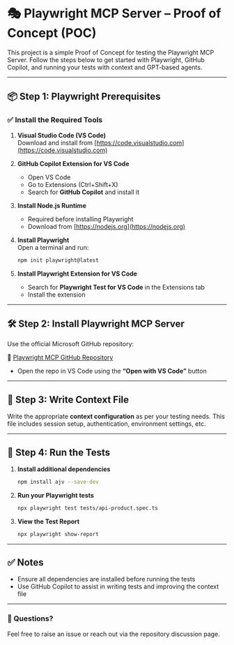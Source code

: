 # 🎭 Playwright MCP Server – Proof of Concept (POC)

This project is a simple Proof of Concept for testing the Playwright MCP Server. Follow the steps below to get started with Playwright, GitHub Copilot, and running your tests with context and GPT-based agents.

---

## 📦 Step 1: Playwright Prerequisites

### ✅ Install the Required Tools

1. **Visual Studio Code (VS Code)**  
   Download and install from [https://code.visualstudio.com](https://code.visualstudio.com)

2. **GitHub Copilot Extension for VS Code**  
   - Open VS Code
   - Go to Extensions (Ctrl+Shift+X)
   - Search for **GitHub Copilot** and install it

3. **Install Node.js Runtime**  
   - Required before installing Playwright  
   - Download from [https://nodejs.org](https://nodejs.org)

4. **Install Playwright**  
   Open a terminal and run:
   ```bash
   npm init playwright@latest
   ```

5. **Install Playwright Extension for VS Code**  
   - Search for **Playwright Test for VS Code** in the Extensions tab
   - Install the extension

---

## 🛠 Step 2: Install Playwright MCP Server

Use the official Microsoft GitHub repository:

🔗 [Playwright MCP GitHub Repository](https://github.com/microsoft/playwright-mcp?tab=readme-ov-file)

- Open the repo in VS Code using the **“Open with VS Code”** button

---

## 📁 Step 3: Write Context File

Write the appropriate **context configuration** as per your testing needs. This file includes session setup, authentication, environment settings, etc.

---

## 🚀 Step 4: Run the Tests

1. **Install additional dependencies**
   ```bash
   npm install ajv --save-dev
   ```

2. **Run your Playwright tests**
   ```bash
   npx playwright test tests/api-product.spec.ts
   ```

3. **View the Test Report**
   ```bash
   npx playwright show-report
   ```

---

## ✅ Notes

- Ensure all dependencies are installed before running the tests
- Use GitHub Copilot to assist in writing tests and improving the context file

---

### 📧 Questions?

Feel free to raise an issue or reach out via the repository discussion page.
